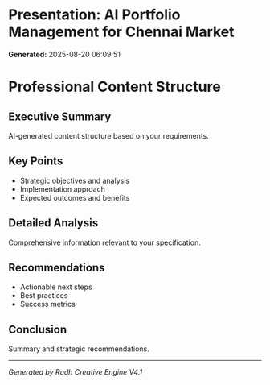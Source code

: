 # Presentation: AI Portfolio Management for Chennai Market

**Generated:** 2025-08-20 06:09:51

# Professional Content Structure

## Executive Summary
AI-generated content structure based on your requirements.

## Key Points
- Strategic objectives and analysis
- Implementation approach
- Expected outcomes and benefits

## Detailed Analysis
Comprehensive information relevant to your specification.

## Recommendations
- Actionable next steps
- Best practices
- Success metrics

## Conclusion
Summary and strategic recommendations.

---
*Generated by Rudh Creative Engine V4.1*
